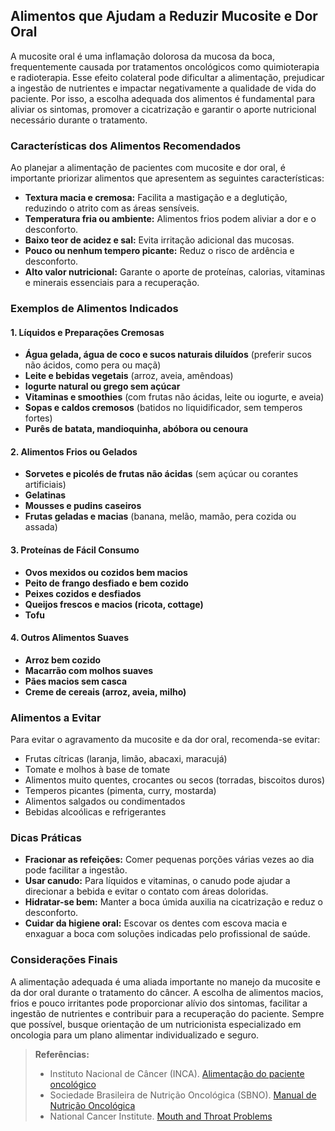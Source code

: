 
## Alimentos que Ajudam a Reduzir Mucosite e Dor Oral

A mucosite oral é uma inflamação dolorosa da mucosa da boca, frequentemente causada por tratamentos oncológicos como quimioterapia e radioterapia. Esse efeito colateral pode dificultar a alimentação, prejudicar a ingestão de nutrientes e impactar negativamente a qualidade de vida do paciente. Por isso, a escolha adequada dos alimentos é fundamental para aliviar os sintomas, promover a cicatrização e garantir o aporte nutricional necessário durante o tratamento.

### Características dos Alimentos Recomendados

Ao planejar a alimentação de pacientes com mucosite e dor oral, é importante priorizar alimentos que apresentem as seguintes características:

- **Textura macia e cremosa:** Facilita a mastigação e a deglutição, reduzindo o atrito com as áreas sensíveis.
- **Temperatura fria ou ambiente:** Alimentos frios podem aliviar a dor e o desconforto.
- **Baixo teor de acidez e sal:** Evita irritação adicional das mucosas.
- **Pouco ou nenhum tempero picante:** Reduz o risco de ardência e desconforto.
- **Alto valor nutricional:** Garante o aporte de proteínas, calorias, vitaminas e minerais essenciais para a recuperação.

### Exemplos de Alimentos Indicados

#### 1. **Líquidos e Preparações Cremosas**
- **Água gelada, água de coco e sucos naturais diluídos** (preferir sucos não ácidos, como pera ou maçã)
- **Leite e bebidas vegetais** (arroz, aveia, amêndoas)
- **Iogurte natural ou grego sem açúcar**
- **Vitaminas e smoothies** (com frutas não ácidas, leite ou iogurte, e aveia)
- **Sopas e caldos cremosos** (batidos no liquidificador, sem temperos fortes)
- **Purês de batata, mandioquinha, abóbora ou cenoura**

#### 2. **Alimentos Frios ou Gelados**
- **Sorvetes e picolés de frutas não ácidas** (sem açúcar ou corantes artificiais)
- **Gelatinas**
- **Mousses e pudins caseiros**
- **Frutas geladas e macias** (banana, melão, mamão, pera cozida ou assada)

#### 3. **Proteínas de Fácil Consumo**
- **Ovos mexidos ou cozidos bem macios**
- **Peito de frango desfiado e bem cozido**
- **Peixes cozidos e desfiados**
- **Queijos frescos e macios (ricota, cottage)**
- **Tofu**

#### 4. **Outros Alimentos Suaves**
- **Arroz bem cozido**
- **Macarrão com molhos suaves**
- **Pães macios sem casca**
- **Creme de cereais (arroz, aveia, milho)**

### Alimentos a Evitar

Para evitar o agravamento da mucosite e da dor oral, recomenda-se evitar:

- Frutas cítricas (laranja, limão, abacaxi, maracujá)
- Tomate e molhos à base de tomate
- Alimentos muito quentes, crocantes ou secos (torradas, biscoitos duros)
- Temperos picantes (pimenta, curry, mostarda)
- Alimentos salgados ou condimentados
- Bebidas alcoólicas e refrigerantes

### Dicas Práticas

- **Fracionar as refeições:** Comer pequenas porções várias vezes ao dia pode facilitar a ingestão.
- **Usar canudo:** Para líquidos e vitaminas, o canudo pode ajudar a direcionar a bebida e evitar o contato com áreas doloridas.
- **Hidratar-se bem:** Manter a boca úmida auxilia na cicatrização e reduz o desconforto.
- **Cuidar da higiene oral:** Escovar os dentes com escova macia e enxaguar a boca com soluções indicadas pelo profissional de saúde.

### Considerações Finais

A alimentação adequada é uma aliada importante no manejo da mucosite e da dor oral durante o tratamento do câncer. A escolha de alimentos macios, frios e pouco irritantes pode proporcionar alívio dos sintomas, facilitar a ingestão de nutrientes e contribuir para a recuperação do paciente. Sempre que possível, busque orientação de um nutricionista especializado em oncologia para um plano alimentar individualizado e seguro.

> **Referências:**
> - Instituto Nacional de Câncer (INCA). [Alimentação do paciente oncológico](https://www.inca.gov.br/publicacoes/livros/alimentacao-do-paciente-oncologico)
> - Sociedade Brasileira de Nutrição Oncológica (SBNO). [Manual de Nutrição Oncológica](https://sbno.com.br/)
> - National Cancer Institute. [Mouth and Throat Problems](https://www.cancer.gov/about-cancer/treatment/side-effects/mouth-throat)

```
